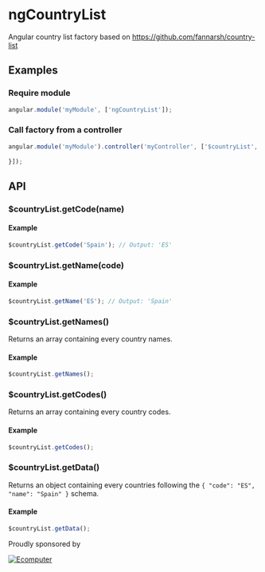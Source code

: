 # ngCountryList
Angular country list factory based on https://github.com/fannarsh/country-list

## Examples

### Require module

```javascript
angular.module('myModule', ['ngCountryList']);
```


### Call factory from a controller

```javascript
angular.module('myModule').controller('myController', ['$countryList', function($countryList) {
	
}]);
```

## API

### $countryList.getCode(name)

#### Example
```javascript
$countryList.getCode('Spain'); // Output: 'ES'
```

### $countryList.getName(code)

#### Example
```javascript
$countryList.getName('ES'); // Output: 'Spain'
```

### $countryList.getNames()

Returns an array containing every country names.

#### Example
```javascript
$countryList.getNames();
```

### $countryList.getCodes()

Returns an array containing every country codes.

#### Example
```javascript
$countryList.getCodes();
```

### $countryList.getData()

Returns an object containing every countries following the `{ "code": "ES", "name": "Spain" }` schema.

#### Example
```javascript
$countryList.getData();
```

Proudly sponsored by

[![Ecomputer](http://www.ecomputer.es/imagenes/empresa/descargas/logotipo_ecomputer_alargado_azul_min.jpg)](http://www.ecomputer.es)
